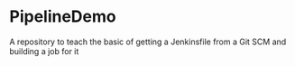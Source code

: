 # PipelineDemo
A repository to teach the basic of getting a Jenkinsfile from a Git SCM and building a job for it
